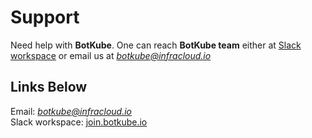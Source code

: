 # Support #

Need help with **BotKube**.
One can reach **BotKube team** either at [Slack workspace](https://join.botkube.io) or email us at *botkube@infracloud.io* 

## Links Below 

Email: *botkube@infracloud.io*  
Slack workspace: [join.botkube.io](https://join.botkube.io)

